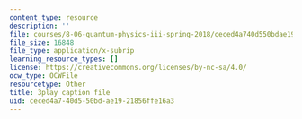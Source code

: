```yaml
---
content_type: resource
description: ''
file: courses/8-06-quantum-physics-iii-spring-2018/ceced4a740d550bdae1921856ffe16a3_NSac7cMQnJw.vtt
file_size: 16848
file_type: application/x-subrip
learning_resource_types: []
license: https://creativecommons.org/licenses/by-nc-sa/4.0/
ocw_type: OCWFile
resourcetype: Other
title: 3play caption file
uid: ceced4a7-40d5-50bd-ae19-21856ffe16a3
---
```

